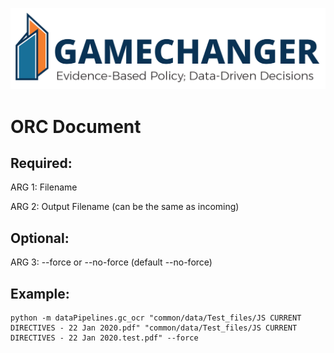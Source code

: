 ![Alt text](../../img/tags/GAMECHANGER-NoPentagon_CMYK@3x.png)

# 

# ORC Document

## Required:
ARG 1: Filename

ARG 2: Output Filename (can be the same as incoming)

## Optional:

ARG 3: --force or --no-force (default --no-force)

## Example:

```
python -m dataPipelines.gc_ocr "common/data/Test_files/JS CURRENT DIRECTIVES - 22 Jan 2020.pdf" "common/data/Test_files/JS CURRENT DIRECTIVES - 22 Jan 2020.test.pdf" --force
```

